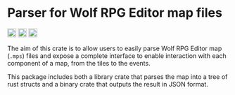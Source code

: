 Parser for Wolf RPG Editor map files
====================================
[<img alt="github" src="https://img.shields.io/badge/github-G1org1owo/wolfrpg--map--parser-8da0cb?style=for-the-badge&labelColor=555555&logo=github" height="20">](https://github.com/G1org1owo/wolfrpg-map-parser)
[<img alt="Crates.io Version" src="https://img.shields.io/crates/v/wolfrpg-map-parser?style=for-the-badge" height="20">](https://crates.io/crates/wolfrpg-map-parser)
[<img alt="docs.rs" src="https://img.shields.io/badge/docs.rs-wolfprg--map--parser-66c2a5?style=for-the-badge" height="20">](https://docs.rs/wolfrpg-map-parser)

The aim of this crate is to allow users to easily parse Wolf RPG Editor map (`.mps`) files and expose a complete 
interface to enable interaction with each component of a map, from the tiles to the events.

This package includes both a library crate that parses the map into a tree of rust structs and a binary crate that
outputs the result in JSON format.